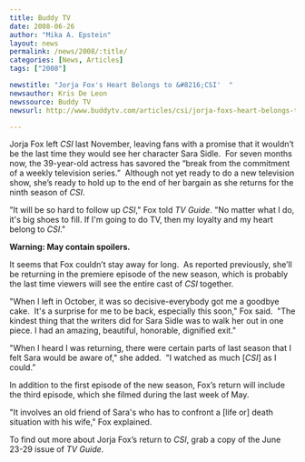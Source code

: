 ```yaml
---
title: Buddy TV
date: 2008-06-26
author: "Mika A. Epstein"
layout: news
permalink: /news/2008/:title/
categories: [News, Articles]
tags: ["2008"]

newstitle: "Jorja Fox's Heart Belongs to &#8216;CSI'  "
newsauthor: Kris De Leon
newssource: Buddy TV
newsurl: http://www.buddytv.com/articles/csi/jorja-foxs-heart-belongs-to-cs-20773.aspx

---
```


Jorja Fox left *CSI* last November, leaving fans with a promise that it wouldn&rsquo;t be the last time they would see her character Sara Sidle.&nbsp; For seven months now, the 39-year-old actress has savored the &ldquo;break from the commitment of a weekly television series.&rdquo;&nbsp; Although not yet ready to do a new television show, she&rsquo;s ready to hold up to the end of her bargain as she returns for the ninth season of *CSI*.

&rdquo;It will be so hard to follow up *CSI*," Fox told *TV Guide*. "No matter what I do, it's big shoes to fill. If I'm going to do TV, then my loyalty and my heart belong to *CSI*."

**Warning: May contain spoilers.**

It seems that Fox couldn&rsquo;t stay away for long.&nbsp; As reported previously, she&rsquo;ll be returning in the premiere episode of the new season, which is probably the last time viewers will see the entire cast of *CSI* together.

"When I left in October, it was so decisive-everybody got me a goodbye cake.&nbsp; It's a surprise for me to be back, especially this soon," Fox said.&nbsp; "The kindest thing that the writers did for Sara Sidle was to walk her out in one piece. I had an amazing, beautiful, honorable, dignified exit."

"When I heard I was returning, there were certain parts of last season that I felt Sara would be aware of," she added.&nbsp; "I watched as much [*CSI*] as I could.&rdquo;

In addition to the first episode of the new season, Fox&rsquo;s return will include the third episode, which she filmed during the last week of May.

"It involves an old friend of Sara's who has to confront a [life or] death situation with his wife," Fox explained.

To find out more about Jorja Fox&rsquo;s return to *CSI*, grab a copy of the June 23-29 issue of *TV Guide*.

